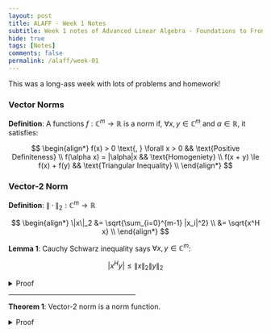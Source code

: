 ```yaml
---
layout: post
title: ALAFF - Week 1 Notes
subtitle: Week 1 notes of Advanced Linear Algebra - Foundations to Frontier
hide: true
tags: [Notes]
comments: false
permalink: /alaff/week-01
---
```


This was a long-ass week with lots of problems and homework!

### Vector Norms

**Definition**: A functions $f: \mathbb{C}^{m} \to \mathbb{R}$ is a norm if, $\forall x, y \in \mathbb{C}^{m}$ and $\alpha \in \mathbb{R}$, it satisfies:

$$
\begin{align*}
f(x) > 0 \text{, } \forall x > 0 && \text{Positive Definiteness} \\
f(\alpha x) = |\alpha|x  && \text{Homogeniety} \\
f(x + y) \le f(x) + f(y) && \text{Triangular Inequality} \\
\end{align*}
$$

### Vector-2 Norm

**Definition**: $\|\cdot\|_2: \mathbb{C}^{m} \to \mathbb{R}$

$$
\begin{align*}
\|x\|_2 &= \sqrt{\sum_{i=0}^{m-1} |x_i|^2} \\
         &= \sqrt{x^H x} \\
\end{align*}
$$

**Lemma 1**: Cauchy Schwarz inequality says $\forall x,y \in \mathbb{C}^m$:

$$|x^H y| \le \|x\|_2 \|y\|_2$$

<details>
<summary>Proof</summary>

**Proof**: Assume that $x \ne 0$ and $y \ne 0$ otherwise the inequality becomes trivially true.

We can then choose $\|x\|_2 = 1$ and $\|y\|_2 = 1$. That leaves us to prove $|x^H y| \le 1$

Pick

$$
\alpha =
\begin{cases}
1                     && x^H y = 0 \\
\frac{y^H x}{|x^H y|} && \text{otherwise} \\
\end{cases}
$$

Now, $|\alpha| = 1$ and $|\alpha x^H y|$ is real and non-negative (because $|y^H x| = |x^H y|$)

$$
\begin{align*}
\alpha x^H y = \overline{\alpha x^H y} = \bar{\alpha} y^H x && (\overline{x^H y} = y^H x)
\end{align*}
$$

$$
\begin{align*}
0 &\le \|x - \alpha y\|_2^{2} \\
  &= (x - \alpha y)^H (x - \alpha y) \\
  &= (x^H - \bar{\alpha}y^H)(x - \alpha y) \\
  &= x^H x - \alpha x^H y - \bar{\alpha}y^H x + (\bar{\alpha}\alpha) (y^H y) \\
  &= 1 - 2 \alpha x^H y + (1) (1) && (x^H x=1, y^H y=1, |\alpha|=1, \bar{\alpha} y^H x=\alpha x^H y) \\
  &= 2 - 2 \alpha x^H y \\
  &= 2 - 2  \frac{y^H x}{|x^H y|} x^H y && ((x^H y)^H = y^H x, z^H z = \|z\|_2^{2}) \\
  &\le 2 - 2 |x^H y| \\
|x^H y| &\le 1 \\
\end{align*}
$$

Now if the $\|x\|_2 \ne 1$ and $\|y\|_2 \ne 1$ then we can normalize them to have norm 1. Hence, substituting the normalized vector in the above equation, we have:

$$
\begin{align*}
|\frac{x^H}{\|x\|_2} \frac{y}{\|y\|_2}| &\le 1 \\
|x^H y| &\le \|x\|_2 \|y\|_2 \\
\end{align*}
$$

Hence, we conclude our proof here.

</details>

<hr width="50%" style="text-align=center;">

**Theorem 1**: Vector-2 norm is a norm function.

<details>
<summary>Proof</summary>

**Proof**: We need to prove three properties of the norm functions to conclude vector-2 norm is a norm function

- Positive definiteness: Let the $i^{\text{th}}$ entry of the vector $x$ be non-zero. Then

$$
\begin{align*}
\|x\|_2 &= \sqrt{\sum_{j=0}^{m-1} |x_j|^2} \\
         &\ge \sqrt{|x_i|^2} \\
         &> 0 \\
\end{align*}
$$

Hence, vector-2 norm is positive definite.

- Homogeneity:

$$
\begin{align*}
\|\alpha x\|_2 &= \sqrt{\sum_{i=0}^{m-1} |\alpha x_i|^2} \\
                &= \sqrt{\sum_{i=0}^{m-1} |\alpha|^2|x_i|^2} \\
                &= |\alpha| \sqrt{\sum_{i=0}^{m-1} |x_i|^2} \\
                &= |\alpha| \|x\|_2 \\
\end{align*}
$$

vector-2 norm is homogeneous.

- Triangular Inequality:

$$
\begin{align*}
\|x+y\|_2^{2} &= (x+y)^H (x+y) \\
               &= (x^H+y^H) (x+y) \\
               &= x^H x + x^H y + y^H x + y^H y \\
               &= \|x\|_2^2 + \|y\|_2^2 + 2\text{Re}(x^H y) \\
               &\le \|x\|_2^2 + \|y\|_2^2 + 2|x^H y| \\
               &\le \|x\|_2^2 + \|y\|_2^2 + 2\|x\|_2\|y\|_2 && \text{(Cauchy Schwarz inequality)} \\
               &= (\|x\|_2 + \|y\|_2)^2 \\
\|x+y\|_2 &\le \|x\|_2 + \|y\|_2 \\
\end{align*}
$$

Hence, we conclude our proof that vector-2 norm is a norm!

</details>
